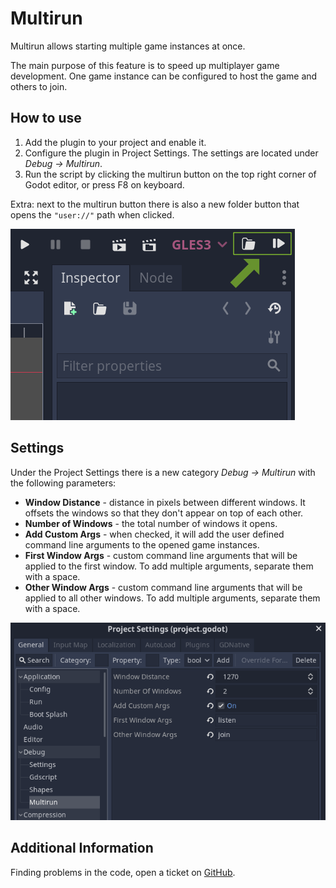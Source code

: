 # Multirun

Multirun allows starting multiple game instances at once.

The main purpose of this feature is to speed up multiplayer game development. One game instance can be configured to host the game and others to join.

## How to use

1. Add the plugin to your project and enable it.
2. Configure the plugin in Project Settings. The settings are located under *Debug → Multirun*.
3. Run the script by clicking the multirun button on the top right corner of Godot editor, or press F8 on keyboard.

Extra: next to the multirun button there is also a new folder button that opens the `"user://"` path when clicked.

![Screenshot](screenshots/MultirunPreview.png)

## Settings

Under the Project Settings there is a new category *Debug → Multirun* with the following parameters:
* **Window Distance** - distance in pixels between different windows. It offsets the windows so that they don't appear on top of each other.
* **Number of Windows** - the total number of windows it opens.
* **Add Custom Args** - when checked, it will add the user defined command line arguments to the opened game instances.
* **First Window Args** - custom command line arguments that will be applied to the first window. To add multiple arguments, separate them with a space.
* **Other Window Args** - custom command line arguments that will be applied to all other windows. To add multiple arguments, separate them with a space.

![Screenshot](screenshots/MultirunSettings.png)

## Additional Information

Finding problems in the code, open a ticket on [GitHub](https://github.com/perfoon/Multirun/issues).

